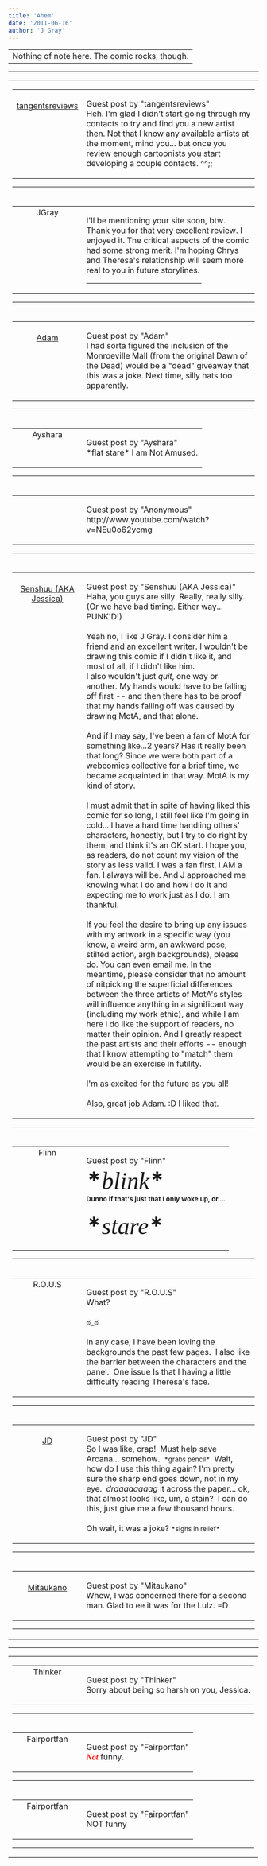 ```yaml
---
title: 'Ahem'
date: '2011-06-16'
author: 'J Gray'
---
```


<div>
<!-- Main content here -->
<table border="0" class="post"><tbody><tr><td>
   
   <div class="post_body">
       Nothing of note here. The comic rocks, though.<br>
   </div>
   </td></tr>
   </tbody></table><hr><table style="width:100%; border:0;" class="comment_table"><tbody><tr><td width="100%"><a name=""> </a><div style="width:100%;" class="comment"><table border="0" width="100%"><tbody><tr><td align="center" valign="top" width="125">
<span class="comment_title"><center><br><a href="http://www.tangents.us" target="_blank">tangentsreviews</a><br></center><a name="626">&nbsp;</a></span><br>
<center><img src="https://www.gravatar.com/avatar.php?gravatar_id=d06c86ef45331f38500ac8e7bcc5bf90&amp;default=http%3A%2F%2Fmysteriesofthearcana.com%2Ftemplates%2Fmain%2Fimages%2Favatar.gif&amp;size=80&amp;rating=g" border="0" alt=""></center>
</td>
<td valign="top">


<p class="comment_text"> </p><p class="comment_text"><span class="forum_info">Guest post by "tangentsreviews"</span><br> Heh. I'm glad I didn't start going through my contacts to try and find you a new artist then. Not that I know any available artists at the moment, mind you... but once you review enough cartoonists you start developing a couple contacts. ^^;;<br></p>
 

</td></tr></tbody></table>
<hr></div></td></tr><tr><td width="100%"><a name=""> </a><div style="width:100%;" class="comment"><table border="0" width="100%"><tbody><tr><td align="center" valign="top" width="125">
<span class="comment_title"><center>JGray</center><a name="627">&nbsp;</a></span><br>
<center><img src="https://www.gravatar.com/avatar.php?gravatar_id=3de6483cf7ef4947f33483faa590f1a0&amp;default=http%3A%2F%2Fmysteriesofthearcana.com%2Ftemplates%2Fmain%2Fimages%2Favatar.gif&amp;size=100&amp;rating=g" border="0" alt=""></center>
</td>
<td valign="top">


<p class="comment_text"> </p><p class="comment_text">I'll be mentioning your site soon, btw. Thank you for that very excellent review. I enjoyed it. The critical aspects of the comic had some strong merit. I'm hoping Chrys and Theresa's relationship will seem more real to you in future storylines.<br></p>
 <hr width="70%">

</td></tr></tbody></table>
<hr></div></td></tr><tr><td width="100%"><a name=""> </a><div style="width:100%;" class="comment"><table border="0" width="100%"><tbody><tr><td align="center" valign="top" width="125">
<span class="comment_title"><center><br><a href="http://www.applevalleycomic.com" target="_blank">Adam</a><br></center><a name="628">&nbsp;</a></span><br>
<center><img src="https://www.gravatar.com/avatar.php?gravatar_id=79a3906e5f95866e234495dfdfe6d5ca&amp;default=http%3A%2F%2Fmysteriesofthearcana.com%2Ftemplates%2Fmain%2Fimages%2Favatar.gif&amp;size=80&amp;rating=g" border="0" alt=""></center>
</td>
<td valign="top">


<p class="comment_text"> </p><p class="comment_text"><span class="forum_info">Guest post by "Adam"</span><br> I had sorta figured the inclusion of the Monroeville Mall (from the original Dawn of the Dead) would be a "dead" giveaway that this was a joke.  Next time, silly hats too apparently.</p>
 

</td></tr></tbody></table>
<hr></div></td></tr><tr><td width="100%"><a name=""> </a><div style="width:100%;" class="comment"><table border="0" width="100%"><tbody><tr><td align="center" valign="top" width="125">
<span class="comment_title"><center>Ayshara<br></center><a name="629">&nbsp;</a></span><br>
<center><img src="https://www.gravatar.com/avatar.php?gravatar_id=6f86cb0ffa70485e791906edfc2d1247&amp;default=http%3A%2F%2Fmysteriesofthearcana.com%2Ftemplates%2Fmain%2Fimages%2Favatar.gif&amp;size=80&amp;rating=g" border="0" alt=""></center>
</td>
<td valign="top">


<p class="comment_text"> </p><p class="comment_text"><span class="forum_info">Guest post by "Ayshara"</span><br> *flat stare* I am Not Amused.<br></p>
 

</td></tr></tbody></table>
<hr></div></td></tr><tr><td width="100%"><a name=""> </a><div style="width:100%;" class="comment"><table border="0" width="100%"><tbody><tr><td align="center" valign="top" width="125">
<span class="comment_title"><center><br></center><a name="630">&nbsp;</a></span><br>
<center><img src="/image.php?type=ava&amp;i=spacer.gif" border="0" alt=""></center>
</td>
<td valign="top">


<p class="comment_text"> </p><p class="comment_text"><span class="forum_info">Guest post by "Anonymous"</span><br> http://www.youtube.com/watch?v=NEu0o62ycmg</p>
 

</td></tr></tbody></table>
<hr></div></td></tr><tr><td width="100%"><a name=""> </a><div style="width:100%;" class="comment"><table border="0" width="100%"><tbody><tr><td align="center" valign="top" width="125">
<span class="comment_title"><center><br><a href="http://senshuu.com" target="_blank">Senshuu (AKA Jessica)</a><br></center><a name="631">&nbsp;</a></span><br>
<center><img src="https://www.gravatar.com/avatar.php?gravatar_id=482eb032d6873af267b7b069c9cbedc7&amp;default=http%3A%2F%2Fmysteriesofthearcana.com%2Ftemplates%2Fmain%2Fimages%2Favatar.gif&amp;size=80&amp;rating=g" border="0" alt=""></center>
</td>
<td valign="top">


<p class="comment_text"> </p><p class="comment_text"><span class="forum_info">Guest post by "Senshuu (AKA Jessica)"</span><br> Haha, you guys are silly. Really, really silly. (Or we have bad timing. Either way... PUNK'D!)<br><br>Yeah no, I like J Gray. I consider him a friend and an excellent writer. I wouldn't be drawing this comic if I didn't like it, and most of all, if I didn't like him.<br>I also wouldn't just <span style="font-style: italic;">quit</span>, one way or another. My hands would have to be falling off first -- and then there has to be proof that my hands falling off was caused by drawing MotA, and that alone.<br><br>And if I may say, I've been a fan of MotA for something like...2 years? Has it really been that long? Since we were both part of a webcomics collective for a brief time, we became acquainted in that way. MotA is my kind of story.<br><br>I must admit that in spite of having liked this comic for so long, I still feel like I'm going in cold... I have a hard time handling others' characters, honestly, but I try to do right by them, and think it's an OK start. I hope you, as readers, do not count my vision of the story as less valid. I was a fan first. I AM a fan. I always will be. And J approached me knowing what I do and how I do it and expecting me to work just as I do. I am thankful.<br><br>If you feel the desire to bring up any issues with my artwork in a specific way (you know, a weird arm, an awkward pose, stilted action, argh backgrounds), please do. You can even email me. In the meantime, please consider that no amount of nitpicking the superficial differences between the three artists of MotA's styles will influence anything in a significant way (including my work ethic), and while I am here I do like the support of readers, no matter their opinion. And I greatly respect the past artists and their efforts -- enough that I know attempting to "match" them would be an exercise in futility.<br><br>I'm as excited for the future as you all!<br><br>Also, great job Adam. :D I liked that.<br></p>
 

</td></tr></tbody></table>
<hr></div></td></tr><tr><td width="100%"><a name=""> </a><div style="width:100%;" class="comment"><table border="0" width="100%"><tbody><tr><td align="center" valign="top" width="125">
<span class="comment_title"><center>Flinn<br></center><a name="632">&nbsp;</a></span><br>
<center><img src="https://www.gravatar.com/avatar.php?gravatar_id=4ee947d07e31f2ae0a9363edd898d53d&amp;default=http%3A%2F%2Fmysteriesofthearcana.com%2Ftemplates%2Fmain%2Fimages%2Favatar.gif&amp;size=80&amp;rating=g" border="0" alt=""></center>
</td>
<td valign="top">


<p class="comment_text"> </p><p class="comment_text"><span class="forum_info">Guest post by "Flinn"</span><br> <font size="7"><span style="font-weight: bold;">*</span><span style="font-style: italic; font-family: Georgia;">blink</span><span style="font-weight: bold;">*<br><font size="2">Dunno if that's just that I only woke up, or.... <br><br></font></span></font><font size="7"><span style="font-weight: bold;">*</span><span style="font-style: italic; font-family: Georgia;">stare</span><span style="font-weight: bold;">*</span></font><br></p>
 

</td></tr></tbody></table>
<hr></div></td></tr><tr><td width="100%"><a name=""> </a><div style="width:100%;" class="comment"><table border="0" width="100%"><tbody><tr><td align="center" valign="top" width="125">
<span class="comment_title"><center>R.O.U.S<br></center><a name="633">&nbsp;</a></span><br>
<center><img src="https://www.gravatar.com/avatar.php?gravatar_id=19045375626462be7ec5d25533b17713&amp;default=http%3A%2F%2Fmysteriesofthearcana.com%2Ftemplates%2Fmain%2Fimages%2Favatar.gif&amp;size=80&amp;rating=g" border="0" alt=""></center>
</td>
<td valign="top">


<p class="comment_text"> </p><p class="comment_text"><span class="forum_info">Guest post by "R.O.U.S"</span><br> What?<br><br> ಠ_ಠ <br><br>In any case, I have been loving the backgrounds the past few pages.&nbsp; I also like the barrier between the characters and the panel.&nbsp; One issue Is that I having a little difficulty reading Theresa's face.<br></p>
 

</td></tr></tbody></table>
<hr></div></td></tr><tr><td width="100%"><a name=""> </a><div style="width:100%;" class="comment"><table border="0" width="100%"><tbody><tr><td align="center" valign="top" width="125">
<span class="comment_title"><center><br><a href="http://www.dragonpowered.com" target="_blank">JD</a><br></center><a name="634">&nbsp;</a></span><br>
<center><img src="https://www.gravatar.com/avatar.php?gravatar_id=ca086ab32c3326c1cca9697fd6eb1aec&amp;default=http%3A%2F%2Fmysteriesofthearcana.com%2Ftemplates%2Fmain%2Fimages%2Favatar.gif&amp;size=80&amp;rating=g" border="0" alt=""></center>
</td>
<td valign="top">


<p class="comment_text"> </p><p class="comment_text"><span class="forum_info">Guest post by "JD"</span><br> So I was like, crap!&nbsp; Must help save Arcana... somehow.&nbsp; <font size="2">*grabs pencil*</font>&nbsp; Wait, how do I use this thing again? I'm pretty sure the sharp end goes down, not in my eye.&nbsp; <span style="font-style: italic;">draaaaaaaag</span> it across the paper... ok, that almost looks like, um, a stain?&nbsp; I can do this, just give me a few thousand hours.<br><br>Oh wait, it was a joke? <font size="2">*sighs in relief*</font><br></p>
 

</td></tr></tbody></table>
<hr></div></td></tr><tr><td width="100%"><a name=""> </a><div style="width:100%;" class="comment"><table border="0" width="100%"><tbody><tr><td align="center" valign="top" width="125">
<span class="comment_title"><center><br><a href="http://www.drunkduck.com/Eternity_Dreams/index.php" target="_blank">Mitaukano</a><br></center><a name="636">&nbsp;</a></span><br>
<center><img src="https://www.gravatar.com/avatar.php?gravatar_id=e8d71a9f718d40ed451abe062a409664&amp;default=http%3A%2F%2Fmysteriesofthearcana.com%2Ftemplates%2Fmain%2Fimages%2Favatar.gif&amp;size=80&amp;rating=g" border="0" alt=""></center>
</td>
<td valign="top">


<p class="comment_text"> </p><p class="comment_text"><span class="forum_info">Guest post by "Mitaukano"</span><br> Whew, I was concerned there for a second man. Glad to ee it was for the Lulz. =D</p>
 

</td></tr></tbody></table>
<hr></div></td></tr><tr></tr></tbody></table>
<!-- End main content -->
              </div>

<!-- Page 2 Comments -->

<div>
<!-- Main content here -->
<hr><table style="width:100%; border:0;" class="comment_table"><tbody><tr><td width="100%"><a name=""> </a><div style="width:100%;" class="comment"><table border="0" width="100%"><tbody><tr><td align="center" valign="top" width="125">
<span class="comment_title"><center>Thinker<br></center><a name="640">&nbsp;</a></span><br>
<center><img src="https://www.gravatar.com/avatar.php?gravatar_id=305427fe0a60ca096930c03565ca029c&amp;default=http%3A%2F%2Fmysteriesofthearcana.com%2Ftemplates%2Fmain%2Fimages%2Favatar.gif&amp;size=80&amp;rating=g" border="0" alt=""></center>
</td>
<td valign="top">


<p class="comment_text"> </p><p class="comment_text"><span class="forum_info">Guest post by "Thinker"</span><br> Sorry about being so harsh on you, Jessica.</p>
 

</td></tr></tbody></table>
<hr></div></td></tr><tr><td width="100%"><a name=""> </a><div style="width:100%;" class="comment"><table border="0" width="100%"><tbody><tr><td align="center" valign="top" width="125">
<span class="comment_title"><center>Fairportfan<br></center><a name="641">&nbsp;</a></span><br>
<center><img src="https://www.gravatar.com/avatar.php?gravatar_id=eadfaff19262636d50b2afcca4ef4582&amp;default=http%3A%2F%2Fmysteriesofthearcana.com%2Ftemplates%2Fmain%2Fimages%2Favatar.gif&amp;size=80&amp;rating=g" border="0" alt=""></center>
</td>
<td valign="top">


<p class="comment_text"> </p><p class="comment_text"><span class="forum_info">Guest post by "Fairportfan"</span><br> <font face="georgia" color="red"><b><i>Not</i></b></font> funny.</p>
 

</td></tr></tbody></table>
<hr></div></td></tr><tr><td width="100%"><a name=""> </a><div style="width:100%;" class="comment"><table border="0" width="100%"><tbody><tr><td align="center" valign="top" width="125">
<span class="comment_title"><center>Fairportfan<br></center><a name="642">&nbsp;</a></span><br>
<center><img src="https://www.gravatar.com/avatar.php?gravatar_id=eadfaff19262636d50b2afcca4ef4582&amp;default=http%3A%2F%2Fmysteriesofthearcana.com%2Ftemplates%2Fmain%2Fimages%2Favatar.gif&amp;size=80&amp;rating=g" border="0" alt=""></center>
</td>
<td valign="top">


<p class="comment_text"> </p><p class="comment_text"><span class="forum_info">Guest post by "Fairportfan"</span><br> NOT funny</p>
 

</td></tr></tbody></table>
<hr></div></td></tr><tr></tr></tbody></table>
<!-- End main content -->
              </div>
